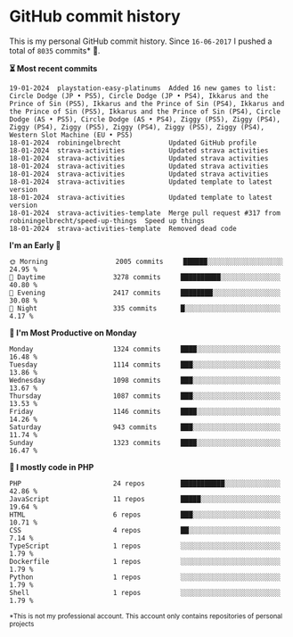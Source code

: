 # GitHub commit history
This is my personal GitHub commit history. Since <!--START_SECTION:first-commit-date-->`16-06-2017`<!--END_SECTION:first-commit-date--> I pushed a total of <!--START_SECTION:total-commit-count-->`8035`<!--END_SECTION:total-commit-count--> commits* 🎉.

<!--START_SECTION:most-recent-commits-->
**⏳ Most recent commits**
                                        
```text
19-01-2024  playstation-easy-platinums  Added 16 new games to list: Circle Dodge (JP • PS5), Circle Dodge (JP • PS4), Ikkarus and the Prince of Sin (PS5), Ikkarus and the Prince of Sin (PS4), Ikkarus and the Prince of Sin (PS5), Ikkarus and the Prince of Sin (PS4), Circle Dodge (AS • PS5), Circle Dodge (AS • PS4), Ziggy (PS5), Ziggy (PS4), Ziggy (PS4), Ziggy (PS5), Ziggy (PS4), Ziggy (PS5), Ziggy (PS4), Western Slot Machine (EU • PS5)
18-01-2024  robiningelbrecht            Updated GitHub profile
18-01-2024  strava-activities           Updated strava activities
18-01-2024  strava-activities           Updated strava activities
18-01-2024  strava-activities           Updated strava activities
18-01-2024  strava-activities           Updated strava activities
18-01-2024  strava-activities           Updated template to latest version
18-01-2024  strava-activities           Updated template to latest version
18-01-2024  strava-activities-template  Merge pull request #317 from robiningelbrecht/speed-up-things  Speed up things
18-01-2024  strava-activities-template  Removed dead code
```
<!--END_SECTION:most-recent-commits-->  

<!--START_SECTION:commits-per-day-time-->
**I&#039;m an Early 🐤**

```text
🌞 Morning                 2005 commits     ██████░░░░░░░░░░░░░░░░░░░   24.95 %
🌆 Daytime                 3278 commits     ██████████░░░░░░░░░░░░░░░   40.80 %
🌃 Evening                 2417 commits     ████████░░░░░░░░░░░░░░░░░   30.08 %
🌙 Night                   335 commits      █░░░░░░░░░░░░░░░░░░░░░░░░   4.17 %
```
<!--END_SECTION:commits-per-day-time-->  

<!--START_SECTION:commits-per-weekday-->
**📅 I&#039;m Most Productive on Monday**

```text
Monday                    1324 commits     ████░░░░░░░░░░░░░░░░░░░░░   16.48 %
Tuesday                   1114 commits     ███░░░░░░░░░░░░░░░░░░░░░░   13.86 %
Wednesday                 1098 commits     ███░░░░░░░░░░░░░░░░░░░░░░   13.67 %
Thursday                  1087 commits     ███░░░░░░░░░░░░░░░░░░░░░░   13.53 %
Friday                    1146 commits     ████░░░░░░░░░░░░░░░░░░░░░   14.26 %
Saturday                  943 commits      ███░░░░░░░░░░░░░░░░░░░░░░   11.74 %
Sunday                    1323 commits     ████░░░░░░░░░░░░░░░░░░░░░   16.47 %
```
<!--END_SECTION:commits-per-weekday-->  

<!--START_SECTION:repos-per-language-->
**💬 I mostly code in PHP**

```text
PHP                       24 repos         ███████████░░░░░░░░░░░░░░   42.86 %
JavaScript                11 repos         █████░░░░░░░░░░░░░░░░░░░░   19.64 %
HTML                      6 repos          ███░░░░░░░░░░░░░░░░░░░░░░   10.71 %
CSS                       4 repos          ██░░░░░░░░░░░░░░░░░░░░░░░   7.14 %
TypeScript                1 repos          ░░░░░░░░░░░░░░░░░░░░░░░░░   1.79 %
Dockerfile                1 repos          ░░░░░░░░░░░░░░░░░░░░░░░░░   1.79 %
Python                    1 repos          ░░░░░░░░░░░░░░░░░░░░░░░░░   1.79 %
Shell                     1 repos          ░░░░░░░░░░░░░░░░░░░░░░░░░   1.79 %
```
<!--END_SECTION:repos-per-language-->  

<sub>*This is not my professional account. This account only contains repositories of personal projects</sub>

